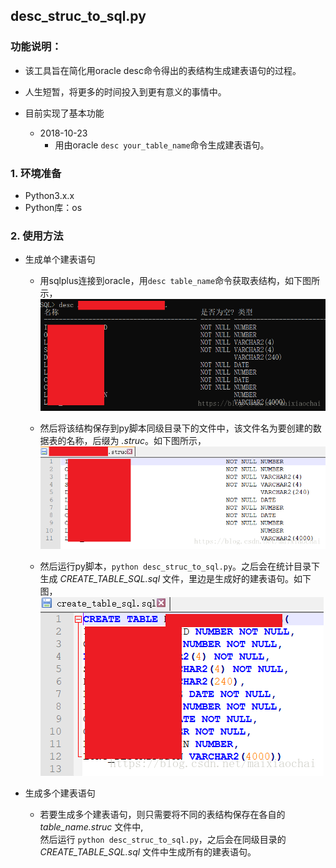 ## desc_struc_to_sql.py

### 功能说明：
* 该工具旨在简化用oracle desc命令得出的表结构生成建表语句的过程。
* 人生短暂，将更多的时间投入到更有意义的事情中。

* 目前实现了基本功能    
    * 2018-10-23
        * 用由oracle ```desc your_table_name```命令生成建表语句。

### 1. 环境准备
* Python3.x.x
* Python库：os

### 2. 使用方法
* 生成单个建表语句
  * 用sqlplus连接到oracle，用```desc table_name```命令获取表结构，如下图所示，  
    ![desc table_name](desc_table_name.png)  
      
  * 然后将该结构保存到py脚本同级目录下的文件中，该文件名为要创建的数据表的名称，后缀为 *.struc*。如下图所示，  
    ![struc_in_file](struc_in_file.png)  
     
  * 然后运行py脚本，```python desc_struc_to_sql.py```。之后会在统计目录下生成 *CREATE_TABLE_SQL.sql* 文件，里边是生成好的建表语句。如下图，  
    ![create_sql](create_sql.png)  
    
  
* 生成多个建表语句
  * 若要生成多个建表语句，则只需要将不同的表结构保存在各自的 *table_name.struc* 文件中,  
    然后运行 ```python desc_struc_to_sql.py```，之后会在同级目录的*CREATE_TABLE_SQL.sql* 文件中生成所有的建表语句。




